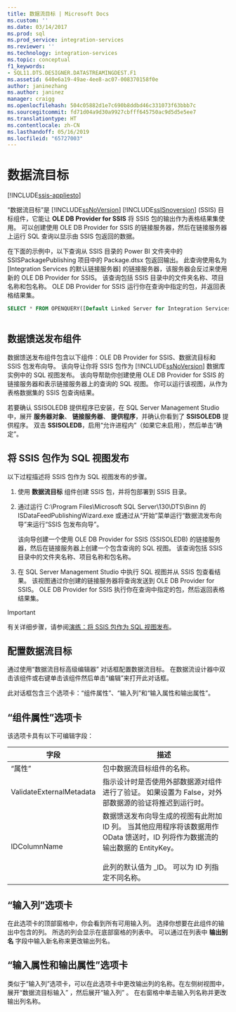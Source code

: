 ```yaml
---
title: 数据流目标 | Microsoft Docs
ms.custom: ''
ms.date: 03/14/2017
ms.prod: sql
ms.prod_service: integration-services
ms.reviewer: ''
ms.technology: integration-services
ms.topic: conceptual
f1_keywords:
- SQL11.DTS.DESIGNER.DATASTREAMINGDEST.F1
ms.assetid: 640e6a19-49ae-4ee8-ac07-008370158f0e
author: janinezhang
ms.author: janinez
manager: craigg
ms.openlocfilehash: 504c05882d1e7c690b8ddbd46c331073f63bbb7c
ms.sourcegitcommit: fd71d04a9d30a9927cbfff645750ac9d5d5e5ee7
ms.translationtype: HT
ms.contentlocale: zh-CN
ms.lasthandoff: 05/16/2019
ms.locfileid: "65727003"
---
```

# <a name="data-streaming-destination"></a>数据流目标

[!INCLUDE[ssis-appliesto](../../includes/ssis-appliesto-ssvrpluslinux-asdb-asdw-xxx.md)]


  “数据流目标”是 [!INCLUDE[ssNoVersion](../../includes/ssnoversion-md.md)] [!INCLUDE[ssISnoversion](../../includes/ssisnoversion-md.md)] (SSIS) 目标组件，它能让 **OLE DB Provider for SSIS** 将 SSIS 包的输出作为表格结果集使用。 可以创建使用 OLE DB Provider for SSIS 的链接服务器，然后在链接服务器上运行 SQL 查询以显示由 SSIS 包返回的数据。  
  
 在下面的示例中，以下查询从 SSIS 目录的 Power BI 文件夹中的 SSISPackagePublishing 项目中的 Package.dtsx 包返回输出。 此查询使用名为 [Integration Services 的默认链接服务器] 的链接服务器，该服务器会反过来使用新的 OLE DB Provider for SSIS。 该查询包括 SSIS 目录中的文件夹名称、项目名称和包名称。 OLE DB Provider for SSIS 运行你在查询中指定的包，并返回表格结果集。  
  
```sql
SELECT * FROM OPENQUERY([Default Linked Server for Integration Services], N'Folder=Power BI;Project=SSISPackagePublishing;Package=Package.dtsx')  
  
```  
  
## <a name="data-feed-publishing-components"></a>数据馈送发布组件  
 数据馈送发布组件包含以下组件：OLE DB Provider for SSIS、数据流目标和 SSIS 包发布向导。 该向导让你将 SSIS 包作为 [!INCLUDE[ssNoVersion](../../includes/ssnoversion-md.md)] 数据库实例中的 SQL 视图发布。 该向导帮助你创建使用 OLE DB Provider for SSIS 的链接服务器和表示链接服务器上的查询的 SQL 视图。 你可以运行该视图，从作为表格数据集的 SSIS 包查询结果。  
  
 若要确认 SSISOLEDB 提供程序已安装，在 SQL Server Management Studio 中，展开 **服务器对象**、 **链接服务器**、 **提供程序**，并确认你看到了 **SSISOLEDB** 提供程序。 双击 **SSISOLEDB**，启用“允许进程内”（如果它未启用），然后单击“确定”。  
  
## <a name="publish-an-ssis-package-as-a-sql-view"></a>将 SSIS 包作为 SQL 视图发布  
 以下过程描述将 SSIS 包作为 SQL 视图发布的步骤。  
  
1.  使用 **数据流目标** 组件创建 SSIS 包，并将包部署到 SSIS 目录。  
  
2.  通过运行 C:\Program Files\Microsoft SQL Server\130\DTS\Binn 的 ISDataFeedPublishingWizard.exe 或通过从“开始”菜单运行“数据流发布向导”来运行“SSIS 包发布向导”。  
  
     该向导创建一个使用 OLE DB Provider for SSIS (SSISOLEDB) 的链接服务器，然后在链接服务器上创建一个包含查询的 SQL 视图。 该查询包括 SSIS 目录中的文件夹名称、项目名称和包名称。  
  
3.  在 SQL Server Management Studio 中执行 SQL 视图并从 SSIS 包查看结果。 该视图通过你创建的链接服务器将查询发送到 OLE DB Provider for SSIS。 OLE DB Provider for SSIS 执行你在查询中指定的包，然后返回表格结果集。  
  
> [!IMPORTANT]  
>  有关详细步骤，请参阅[演练：将 SSIS 包作为 SQL 视图发布](../../integration-services/data-flow/walkthrough-publish-an-ssis-package-as-a-sql-view.md)。  

## <a name="configure-data-streaming-destination"></a>配置数据流目标
  通过使用“数据流目标高级编辑器”  对话框配置数据流目标。 在数据流设计器中双击该组件或右键单击该组件然后单击“编辑”来打开此对话框。  
  
 此对话框包含三个选项卡：“组件属性”、“输入列”和“输入属性和输出属性”。  
  
## <a name="component-properties-tab"></a>“组件属性”选项卡  
 该选项卡具有以下可编辑字段：  
  
|字段|描述|  
|-----------|-----------------|  
|“属性”|包中数据流目标组件的名称。|  
|ValidateExternalMetadata|指示设计时是否使用外部数据源对组件进行了验证。 如果设置为 False，对外部数据源的验证将推迟到运行时。|  
|IDColumnName|数据馈送发布向导生成的视图有此附加 ID 列。 当其他应用程序将该数据用作 OData 馈送时，ID 列将作为数据流的输出数据的 EntityKey。<br /><br /> 此列的默认值为 _ID。 可以为 ID 列指定不同名称。|  
  
## <a name="input-columns-tab"></a>“输入列”选项卡  
 在此选项卡的顶部窗格中，你会看到所有可用输入列。 选择你想要在此组件的输出中包含的列。 所选的列会显示在底部窗格的列表中。 可以通过在列表中 **输出别名** 字段中输入新名称来更改输出列名。  
  
## <a name="input-output-properties-tab"></a>“输入属性和输出属性”选项卡  
 类似于“输入列”选项卡，可以在此选项卡中更改输出列的名称。在左侧树视图中，展开“数据流目标输入”  ，然后展开“输入列” 。 在右窗格中单击输入列名称并更改输出列名称。
